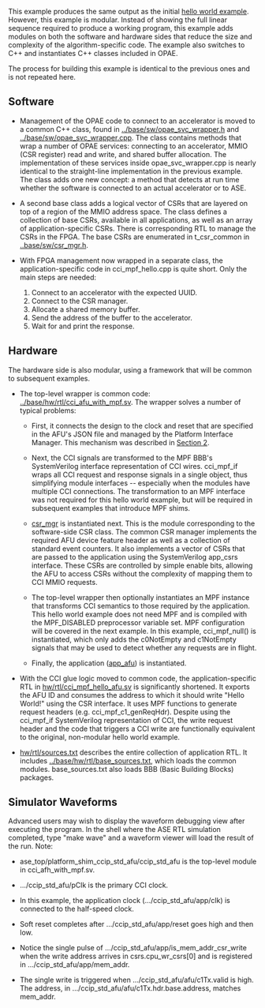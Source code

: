 This example produces the same output as the initial [hello world
example](../../01_hello_world/). However, this example is modular. Instead of
showing the full linear sequence required to produce a working program, this
example adds modules on both the software and hardware sides that reduce the
size and complexity of the algorithm-specific code. The example also switches
to C++ and instantiates C++ classes included in OPAE.

The process for building this example is identical to the previous ones
and is not repeated here.

## Software

- Management of the OPAE code to connect to an accelerator is moved to a common
  C++ class, found in
  [../base/sw/opae_svc_wrapper.h](../base/sw/opae_svc_wrapper.h) and
  [../base/sw/opae_svc_wrapper.cpp](../base/sw/opae_svc_wrapper.cpp). The
  class contains methods that wrap a number of OPAE services: connecting to an
  accelerator, MMIO (CSR register) read and write, and shared buffer allocation.
  The implementation of these services inside opae_svc_wrapper.cpp is nearly
  identical to the straight-line implementation in the previous example.  The
  class adds one new concept: a method that detects at run time whether the
  software is connected to an actual accelerator or to ASE.

- A second base class adds a logical vector of CSRs that are layered on
  top of a region of the MMIO address space.  The class defines a
  collection of base CSRs, available in all applications, as well as an
  array of application-specific CSRs.  There is corresponding RTL to
  manage the CSRs in the FPGA.  The base CSRs are enumerated in
  t_csr_common in [..base/sw/csr_mgr.h](..base/sw/csr_mgr.h).

- With FPGA management now wrapped in a separate class, the
  application-specific code in cci_mpf_hello.cpp is quite short.  Only
  the main steps are needed:
    1. Connect to an accelerator with the expected UUID.
    2. Connect to the CSR manager.
    3. Allocate a shared memory buffer.
    4. Send the address of the buffer to the accelerator.
    5. Wait for and print the response.

## Hardware

The hardware side is also modular, using a framework that will be common
to subsequent examples.

- The top-level wrapper is common code:
  [../base/hw/rtl/cci_afu_with_mpf.sv](../base/hw/rtl/cci_afu_with_mpf.sv).
  The wrapper solves a number of typical problems:

  - First, it connects the design to the clock and reset that are specified in
    the AFU's JSON file and managed by the Platform Interface Manager. This
    mechanism was described in [Section 2](../../02_platform_ifc).

  - Next, the CCI signals are transformed to the MPF BBB's SystemVerilog
    interface representation of CCI wires. cci_mpf_if wraps all CCI
    request and response signals in a single object, thus simplifying
    module interfaces -- especially when the modules have multiple CCI
    connections. The transformation to an MPF interface was not required for
    this hello world example, but will be required in subsequent examples that
    introduce MPF shims.

  - [csr_mgr](../base/hw/rtl/csr_mgr.sv) is instantiated next. This is the
    module corresponding to the software-side CSR class. The common CSR
    manager implements the required AFU device feature header as well as a
    collection of standard event counters. It also implements a vector of CSRs
    that are passed to the application using the SystemVerilog app_csrs
    interface. These CSRs are controlled by simple enable bits, allowing the
    AFU to access CSRs without the complexity of mapping them to CCI MMIO
    requests.

  - The top-level wrapper then optionally instantiates an MPF instance
    that transforms CCI semantics to those required by the application.
    This hello world example does not need MPF and is compiled with the
    MPF_DISABLED preprocessor variable set. MPF configuration will be
    covered in the next example.  In this example, cci_mpf_null() is
    instantiated, which only adds the c0NotEmpty and c1NotEmpty signals
    that may be used to detect whether any requests are in flight.

  - Finally, the application ([app_afu](hw/rtl/cci_mpf_hello_afu.sv)) is
    instantiated.

- With the CCI glue logic moved to common code, the application-specific RTL
  in [hw/rtl/cci_mpf_hello_afu.sv](hw/rtl/cci_mpf_hello_afu.sv) is
  significantly shortened. It exports the AFU ID and consumes the address to
  which it should write "Hello World!" using the CSR interface.  It uses MPF
  functions to generate request headers (e.g. cci_mpf_c1_genReqHdr). Despite
  using the cci_mpf_if SystemVerilog representation of CCI, the write request
  header and the code that triggers a CCI write are functionally equivalent to
  the original, non-modular hello world example.

- [hw/rtl/sources.txt](hw/rtl/sources.txt) describes the entire collection of
  application RTL. It includes
  [../base/hw/rtl/base_sources.txt](../base/hw/rtl/base_sources.txt), which
  loads the common modules. base_sources.txt also loads BBB (Basic Building
  Blocks) packages.

## Simulator Waveforms

Advanced users may wish to display the waveform debugging view after
executing the program.  In the shell where the ASE RTL simulation
completed, type "make wave" and a waveform viewer will load the result of
the run.  Note:

- ase_top/platform_shim_ccip_std_afu/ccip_std_afu is the top-level module in
  cci_afh_with_mpf.sv.

- .../ccip_std_afu/pClk is the primary CCI clock.

- In this example, the application clock (.../ccip_std_afu/app/clk) is
  connected to the half-speed clock.

- Soft reset completes after .../ccip_std_afu/app/reset goes high and then
  low.

- Notice the single pulse of .../ccip_std_afu/app/is_mem_addr_csr_write
  when the write address arrives in csrs.cpu_wr_csrs[0] and is registered
  in .../ccip_std_afu/app/mem_addr.

- The single write is triggered when .../ccip_std_afu/afu/c1Tx.valid
  is high. The address, in .../ccip_std_afu/afu/c1Tx.hdr.base.address,
  matches mem_addr.
